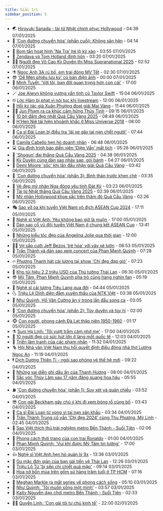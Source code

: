 ```yaml
---
title: Giải trí
sidebar_position: 5
---
```


<!-- vnexpress-giai-tri:START -->
- 🌏 [Hiroyuki Sanada - tài tử Nhật chinh phục Hollywood](https://vnexpress.net/hiroyuki-sanada-tai-tu-nhat-chinh-phuc-hollywood-4836066.html) - 04:39 07/01/2025
- 💫 [&#39;Con đường chuyển hóa&#39; &lpar;phần cuối&rpar;: Không sân hận](https://vnexpress.net/con-duong-chuyen-hoa-phan-cuoi-khong-san-han-4836178.html) - 04:14 07/01/2025
- 🌮 [Bom tấn hoạt hình &#39;Na Tra&#39; hé lộ kỹ xảo](https://vnexpress.net/bom-tan-hoat-hinh-na-tra-he-lo-ky-xao-4836398.html) - 03:55 07/01/2025
- 🧠 [Zendaya và Tom Holland đính hôn](https://vnexpress.net/zendaya-va-tom-holland-dinh-hon-4836324.html) - 03:20 07/01/2025
- 👨‍🏫 [Người đẹp Võ Cao Kỳ Duyên thi Miss Supranational 2025](https://vnexpress.net/nguoi-dep-vo-cao-ky-duyen-thi-miss-supranational-2025-4836279.html) - 02:52 07/01/2025
- ⚗️ [Ngọc Anh 3A rủ bố, em trai đóng MV Tết](https://vnexpress.net/ngoc-anh-3a-ru-bo-em-trai-dong-mv-tet-4836297.html) - 02:30 07/01/2025
- 😎 [&#39;Dế Mèn phiêu lưu ký&#39; có bản điện ảnh](https://vnexpress.net/de-men-phieu-luu-ky-co-ban-dien-anh-4836280.html) - 00:00 07/01/2025
- 🫣 [Minh Tuyết: &#39;Với tôi, bạn đời quan trọng hơn con cái&#39;](https://vnexpress.net/minh-tuyet-voi-toi-ban-doi-quan-trong-hon-con-cai-4828749.html) - 17:00 06/01/2025
- 🪄 [Joe Alwyn không vương vấn tình cũ Taylor Swift](https://vnexpress.net/joe-alwyn-khong-vuong-van-tinh-cu-taylor-swift-4836124.html) - 15:04 06/01/2025
- 🤓 [Lộc Hàm bị phạt vì nói tục khi livestream](https://vnexpress.net/loc-ham-bi-phat-vi-noi-tuc-khi-livestream-4836186.html) - 12:00 06/01/2025
- 🫶 [Hồi ký tác giả Xuân Phượng đoạt giải Mai Vàng](https://vnexpress.net/hoi-ky-tac-gia-xuan-phuong-doat-giai-mai-vang-4836190.html) - 11:44 06/01/2025
- 🧑‍🏫 [Jun Phạm ra ca khúc cảm hứng Thủy Tinh](https://vnexpress.net/jun-pham-ra-ca-khuc-cam-hung-thuy-tinh-4835171.html) - 09:15 06/01/2025
- 🦄 [10 bộ đầm đẹp nhất Quả Cầu Vàng 2025](https://vnexpress.net/10-bo-dam-dep-nhat-qua-cau-vang-2025-4836054.html) - 08:49 06/01/2025
- 💫 [H&#39;Hen Niê tái hiện khoảnh khắc ở Miss Universe 2018](https://vnexpress.net/h-hen-nie-tai-hien-khoanh-khac-o-miss-universe-2018-4836101.html) - 08:00 06/01/2025
- 🎊 [Ca sĩ Đài Loan bị điều tra &#39;lái xe gây tai nạn chết người&#39;](https://vnexpress.net/ca-si-dai-loan-bi-dieu-tra-lai-xe-gay-tai-nan-chet-nguoi-4836136.html) - 07:44 06/01/2025
- 👹 [Camila Cabello hẹn hò doanh nhân](https://vnexpress.net/camila-cabello-hen-ho-doanh-nhan-4835966.html) - 06:48 06/01/2025
- 💻 [Gia đình trình báo diễn viên &#39;Diệp Vấn&#39; mất tích](https://vnexpress.net/gia-dinh-trinh-bao-dien-vien-diep-van-mat-tich-4836037.html) - 05:26 06/01/2025
- 🤡 [&#39;Shogun&#39; đại thắng Quả Cầu Vàng 2025](https://vnexpress.net/shogun-dai-thang-qua-cau-vang-2025-4835915.html) - 04:38 06/01/2025
- 🥰 [Kỳ Duyên cùng dàn sao nhảy sạp, gói bánh](https://vnexpress.net/ky-duyen-cung-dan-sao-nhay-sap-goi-banh-4835967.html) - 04:27 06/01/2025
- 🚀 [Demi Moore &#39;sốc&#39; khi lần đầu nhận giải Quả Cầu Vàng](https://vnexpress.net/demi-moore-soc-khi-lan-dau-nhan-giai-qua-cau-vang-4836009.html) - 03:42 06/01/2025
- 📝 [&#39;Con đường chuyển hóa&#39; &lpar;phần 3&rpar;: Bình thản trước khen chê](https://vnexpress.net/con-duong-chuyen-hoa-phan-3-binh-than-truoc-khen-che-4835748.html) - 03:35 06/01/2025
- 🐲 [Vẻ đẹp mỹ nhân Nga đóng yêu tinh Đát Kỷ](https://vnexpress.net/ve-dep-my-nhan-nga-dong-yeu-tinh-dat-ky-4835940.html) - 03:23 06/01/2025
- 🎃 [Tài tử Nhật thắng Quả Cầu Vàng 2025](https://vnexpress.net/tai-tu-nhat-thang-qua-cau-vang-2025-4835946.html) - 02:39 06/01/2025
- 🤠 [Mỹ nhân Hollywood khoe sắc trên thảm đỏ Quả Cầu Vàng](https://vnexpress.net/my-nhan-hollywood-khoe-sac-tren-tham-do-qua-cau-vang-4835935.html) - 02:26 06/01/2025
- 🎭 [Sao vỡ òa khi tuyển Việt Nam vô địch ASEAN Cup 2024](https://vnexpress.net/sao-vo-oa-khi-tuyen-viet-nam-vo-dich-asean-cup-2024-4835802.html) - 17:11 05/01/2025
- 🧰 [Nghệ sĩ Việt Anh: Yêu không bao giờ là muộn](https://vnexpress.net/nghe-si-viet-anh-yeu-khong-bao-gio-la-muon-4835151.html) - 17:00 05/01/2025
- 🦍 [Dàn sao cổ vũ đội tuyển Việt Nam ở chung kết ASEAN Cup](https://vnexpress.net/dan-sao-co-vu-doi-tuyen-viet-nam-o-chung-ket-asean-cup-4835758.html) - 13:41 05/01/2025
- 🌝 [Những kiểu tóc đẹp của Angelina Jolie qua thời gian](https://vnexpress.net/nhung-kieu-toc-dep-cua-angelina-jolie-qua-thoi-gian-4835762.html) - 12:00 05/01/2025
- 🧑‍💻 [Vợ sắp cưới Jeff Bezos &#39;trẻ hóa&#39; với váy xẻ lườn](https://vnexpress.net/vo-sap-cuoi-jeff-bezos-tre-hoa-voi-vay-xe-luon-4835738.html) - 08:53 05/01/2025
- 🥸 [Trấn Thành và dàn sao xem concert của Phan Mạnh Quỳnh](https://vnexpress.net/tran-thanh-va-dan-sao-xem-concert-cua-phan-manh-quynh-4835704.html) - 07:28 05/01/2025
- 🔥 [Phương Thanh hát cải lương tại show &#39;Chị đẹp đạp gió&#39;](https://vnexpress.net/phuong-thanh-hat-cai-luong-tai-show-chi-dep-dap-gio-4835668.html) - 07:23 05/01/2025
- 🐎 [Kho túi hiệu 2,2 triệu USD của Thủ tướng Thái Lan](https://vnexpress.net/kho-tui-hieu-2-2-trieu-usd-cua-thu-tuong-thai-lan-4835702.html) - 06:30 05/01/2025
- 😎 [Mỹ Tâm, Phan Mạnh Quỳnh pha trò cùng hàng nghìn fan](https://vnexpress.net/my-tam-phan-manh-quynh-pha-tro-cung-hang-nghin-fan-4835643.html) - 05:19 05/01/2025
- 🦄 [Nghệ sĩ cải lương Tiêu Lang qua đời](https://vnexpress.net/nghe-si-cai-luong-tieu-lang-qua-doi-4835695.html) - 04:44 05/01/2025
- 🌜 [Triệu Lệ Dĩnh diện đầm xuyên thấu của NTK Việt](https://vnexpress.net/trieu-le-dinh-dien-dam-xuyen-thau-cua-ntk-viet-4835678.html) - 03:38 05/01/2025
- 🚦 [Như Quỳnh, Hồ Văn Cường ăn ý trong lần đầu song ca](https://vnexpress.net/nhu-quynh-ho-van-cuong-an-y-trong-lan-dau-song-ca-4835633.html) - 03:05 05/01/2025
- 🧐 [&#39;Con đường chuyển hóa&#39; &lpar;phần 2&rpar;: Tùy duyên và tùy hỉ](https://vnexpress.net/con-duong-chuyen-hoa-phan-2-tuy-duyen-va-tuy-hi-4835469.html) - 02:00 05/01/2025
- 🐵 [Con người, phong cảnh Đà Lạt thập niên 1950-1960](https://vnexpress.net/con-nguoi-phong-canh-da-lat-thap-nien-1950-1960-4834896.html) - 01:17 05/01/2025
- ⚗️ [Suni Hạ Linh: &#39;Tôi vượt trầm cảm nhờ mẹ&#39;](https://vnexpress.net/suni-ha-linh-toi-vuot-tram-cam-nho-me-4835063.html) - 17:00 04/01/2025
- 👺 [10 người đẹp có sức hút lớn ở làng mốt quốc tế](https://vnexpress.net/10-nguoi-dep-co-suc-hut-lon-o-lang-mot-quoc-te-4835464.html) - 12:03 04/01/2025
- 🌊 [Triển lãm tranh của các phạm nhân](https://vnexpress.net/trien-lam-tranh-cua-cac-pham-nhan-4834455.html) - 11:32 04/01/2025
- 🪜 [Hội Nhà văn Việt Nam thu hồi quyết định điều động nhà thơ Lương Ngọc An](https://vnexpress.net/hoi-nha-van-viet-nam-thu-hoi-quyet-dinh-dieu-dong-nha-tho-luong-ngoc-an-4835555.html) - 11:19 04/01/2025
- 🕴 [Dịch Dương Thiên Tỉ - ngôi sao phòng vé thế hệ mới](https://vnexpress.net/dich-duong-thien-ti-ngoi-sao-phong-ve-the-he-moi-4834589.html) - 09:22 04/01/2025
- 💃 [Những vai diễn ghi dấu ấn của Thanh Hương](https://vnexpress.net/nhung-vai-dien-ghi-dau-an-cua-thanh-huong-4834783.html) - 08:00 04/01/2025
- 🦄 [Sắc vóc Thùy Lâm sau 17 năm đăng quang hoa hậu](https://vnexpress.net/sac-voc-thuy-lam-sau-17-nam-dang-quang-hoa-hau-4835177.html) - 05:55 04/01/2025
- ⛽️ [&#39;Con đường chuyển hóa&#39; &lpar;phần 1&rpar;: Suy xét và quán chiếu](https://vnexpress.net/con-duong-chuyen-hoa-phan-1-suy-xet-va-quan-chieu-4835158.html) - 03:52 04/01/2025
- 😎 [Con gái Beckham gây chú ý khi đi xem bóng rổ cùng bố](https://vnexpress.net/con-gai-beckham-gay-chu-y-khi-di-xem-bong-ro-cung-bo-4835394.html) - 03:43 04/01/2025
- 🌊 [Ca sĩ Đài Loan tử vong vì tai nạn sân khấu](https://vnexpress.net/ca-si-dai-loan-tu-vong-vi-tai-nan-san-khau-4835419.html) - 03:34 04/01/2025
- 🐲 [Trần Thành Trung cố vấn &#39;Chị đẹp 2024&#39; cùng Thu Phương, Mỹ Linh](https://vnexpress.net/tran-thanh-trung-co-van-chi-dep-2024-cung-thu-phuong-my-linh-4835311.html) - 02:45 04/01/2025
- 💂 [Sao Việt thích thú trải nghiệm metro Bến Thành - Suối Tiên](https://vnexpress.net/sao-viet-thich-thu-trai-nghiem-metro-ben-thanh-suoi-tien-4834788.html) - 02:06 04/01/2025
- 🙉 [Phong cách thời trang của con trai Ronaldo](https://vnexpress.net/phong-cach-thoi-trang-cua-con-trai-ronaldo-4835101.html) - 01:00 04/01/2025
- 💪 [Phan Mạnh Quỳnh: &#39;Vui khi được Mỹ Tâm tin tưởng&#39;](https://vnexpress.net/phan-manh-quynh-vui-khi-duoc-my-tam-tin-tuong-4834559.html) - 17:00 03/01/2025
- 👍 [Nghệ sĩ Việt Anh hẹn hò quản lý 9x](https://vnexpress.net/nghe-si-viet-anh-hen-ho-quan-ly-9x-4835325.html) - 13:36 03/01/2025
- 💪 [Gu mặc đơn giản của bạn gái tiền vệ Thái Lan](https://vnexpress.net/gu-mac-don-gian-cua-ban-gai-tien-ve-thai-lan-4834161.html) - 12:26 03/01/2025
- 💄 [Triệu Lộ Tư &#39;bị sếp chì chiết quá mập&#39;](https://vnexpress.net/trieu-lo-tu-bi-sep-chi-chiet-qua-map-4835216.html) - 09:14 03/01/2025
- 🦩 [Hoa nở bốn mùa trên gốm sứ hàng trăm tuổi ở TP HCM](https://vnexpress.net/hoa-no-bon-mua-tren-gom-su-hang-tram-tuoi-o-tp-hcm-4834210.html) - 07:16 03/01/2025
- 🥸 [Meghan Markle ra mắt series về phong cách sống](https://vnexpress.net/meghan-markle-ra-mat-series-ve-phong-cach-song-4834998.html) - 05:10 03/01/2025
- 🧰 [Như Quỳnh: &#39;Tôi muốn sống một mình&#39;](https://vnexpress.net/nhu-quynh-toi-muon-song-mot-minh-4826114.html) - 03:57 03/01/2025
- 💼 [Kaity Nguyễn dạo chơi metro Bến Thành - Suối Tiên](https://vnexpress.net/kaity-nguyen-dao-choi-metro-ben-thanh-suoi-tien-4834862.html) - 02:33 03/01/2025
- 🧑‍💻 [Quyền Linh: &#39;Con gái tôi tự chủ kinh tế&#39;](https://vnexpress.net/quyen-linh-con-gai-toi-tu-chu-kinh-te-4832723.html) - 22:00 02/01/2025<!-- vnexpress-giai-tri:END -->
